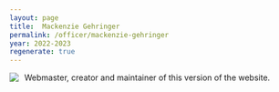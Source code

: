 ```yaml
---
layout: page
title:  Mackenzie Gehringer
permalink: /officer/mackenzie-gehringer
year: 2022-2023
regenerate: true
---
```


<div>
<img class="headshot" style="float: left; padding-right:10px" src="{{ site.baseurl }}/uploads/headshots/sample-officer.jpg">
</div>

Webmaster, creator and maintainer of this version of the website.